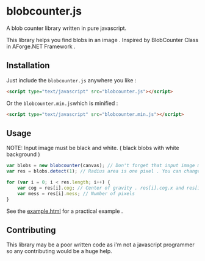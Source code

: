 blobcounter.js
=========
A blob counter library written in pure javascript.

This library helps you find blobs in an image . Inspired by BlobCounter Class in AForge.NET Framework .

## Installation

Just include the `blobcounter.js` anywhere you like :
```html
<script type="text/javascript" src="blobcounter.js"></script>
```
Or the `blobcounter.min.js`which is minified :
```html
<script type="text/javascript" src="blobcounter.min.js"></script>
```

## Usage
NOTE: Input image must be black and white. ( black blobs with white background )
```javascript
var blobs = new blobcounter(canvas); // Don't forget that input image must be all black and white ( black blobs with white background ) . Apply threshold filter to do that . 
var res = blobs.detect(1); // Radius area is one pixel . You can change it.

for (var i = 0; i < res.length; i++) {
	var cog = res[i].cog; // Center of gravity . res[i].cog.x and res[i].cog.y
	var mess = res[i].mess; // Number of pixels
}
```
See the [example.html](../master/example.html) for a practical example .

## Contributing

This library may be a poor written code as i'm not a javascript programmer so any contributing would be a huge help.
